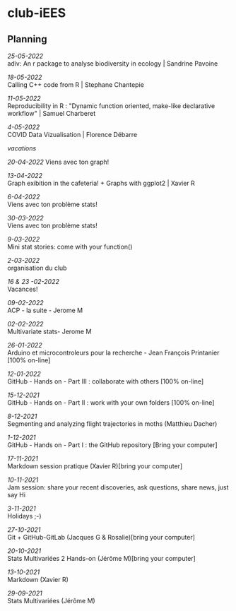 # club-iEES

## Planning  

*25-05-2022*  
adiv: An r package to analyse biodiversity in ecology | Sandrine Pavoine

*18-05-2022*  
Calling C++ code from R | Stephane Chantepie 

*11-05-2022*  
Reproducibility in R : "Dynamic function oriented, make-like declarative workflow" | Samuel Charberet

*4-05-2022*  
COVID Data Vizualisation | Florence Débarre

*vacations*

*20-04-2022*
Viens avec ton graph!

*13-04-2022*  
Graph exibition in the cafeteria! + Graphs with ggplot2 | Xavier R

*6-04-2022*  
Viens avec ton problème stats!

*30-03-2022*  
Viens avec ton problème stats!

*9-03-2022*  
Mini stat stories: come with your function()

*2-03-2022*  
organisation du club

*16 & 23 -02-2022*  
Vacances!

*09-02-2022*  
ACP - la suite - Jerome M

*02-02-2022*  
Multivariate stats- Jerome M

*26-01-2022*  
Arduino et microcontroleurs pour la recherche - Jean François Printanier [100% on-line]

*12-01-2022*  
GitHub - Hands on - Part III : collaborate with others [100% on-line]


*15-12-2021*  
GitHub - Hands on - Part II : work with your own folders [100% on-line]

*8-12-2021*  
Segmenting and analyzing flight trajectories in moths (Matthieu Dacher)

*1-12-2021*  
GitHub - Hands on - Part I : the GitHub repository [Bring your computer]

*17-11-2021*  
Markdown session pratique (Xavier R)[bring your computer]

*10-11-2021*  
Jam session: share your recent discoveries, ask questions, share news, just say Hi

*3-11-2021*   
Holidays ;-)

*27-10-2021*  
Git + GitHub-GitLab (Jacques G & Rosalie)[bring your computer]

*20-10-2021*  
Stats Multivariées 2 Hands-on (Jérôme M)[bring your computer]

*13-10-2021*  
Markdown (Xavier R)

*29-09-2021*  
Stats Multivariées (Jérôme M)

